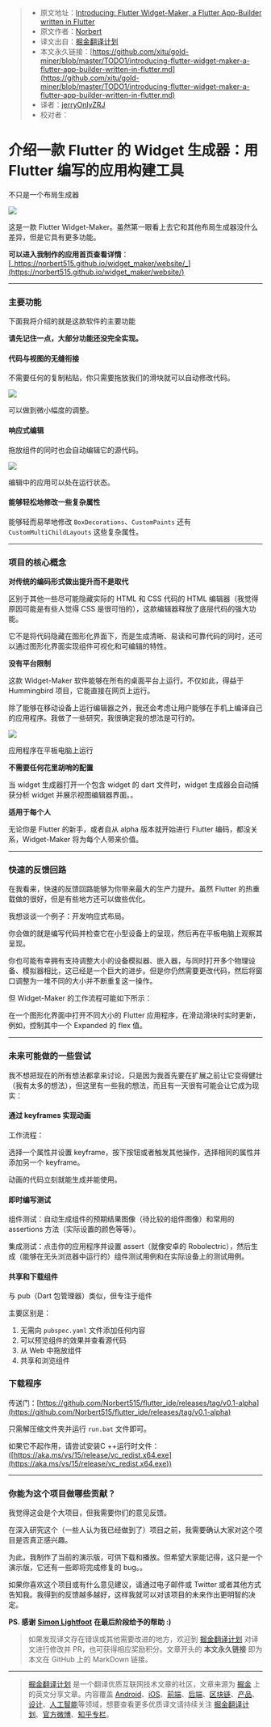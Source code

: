 > * 原文地址：[Introducing: Flutter Widget-Maker, a Flutter App-Builder written in Flutter](https://medium.com/flutter-community/introducing-flutter-widget-maker-a-flutter-app-builder-written-in-flutter-231e8d959348)
> * 原文作者：[Norbert](https://medium.com/@norbertkozsir)
> * 译文出自：[掘金翻译计划](https://github.com/xitu/gold-miner)
> * 本文永久链接：[https://github.com/xitu/gold-miner/blob/master/TODO1/introducing-flutter-widget-maker-a-flutter-app-builder-written-in-flutter.md](https://github.com/xitu/gold-miner/blob/master/TODO1/introducing-flutter-widget-maker-a-flutter-app-builder-written-in-flutter.md)
> * 译者：[jerryOnlyZRJ](https://github.com/jerryOnlyZRJ)
> * 校对者：

# 介绍一款 Flutter 的 Widget 生成器：用 Flutter 编写的应用构建工具

不只是一个布局生成器

![](https://cdn-images-1.medium.com/max/1600/1*bZoLu2GwC2seNXdAJ0i7Ow.gif)

这是一款 Flutter Widget-Maker。虽然第一眼看上去它和其他布局生成器没什么差异，但是它具有更多功能。

**可以进入我制作的应用首页查看详情**：[_https://norbert515.github.io/widget_maker/website/_](https://norbert515.github.io/widget_maker/website/)

* * *

### 主要功能

下面我将介绍的就是这款软件的主要功能

**请先记住一点，大部分功能还没完全实现。**

#### 代码与视图的无缝衔接

不需要任何的复制粘贴，你只需要拖放我们的滑块就可以自动修改代码。

![](https://cdn-images-1.medium.com/max/1600/1*9CAO5kdRqpZ3KKyQtjY4UA.gif)

可以做到微小幅度的调整。

#### 响应式编辑

拖放组件的同时也会自动编辑它的源代码。

![](https://cdn-images-1.medium.com/max/1600/1*H3F9CwctvzaFkfcSDiXKHQ.gif)

编辑中的应用可以处在运行状态。

#### 能够轻松地修改一些复杂属性

能够轻而易举地修改 `BoxDecorations`、`CustomPaints` 还有 `CustomMultiChildLayouts` 这些复杂属性。

* * *

### 项目的核心概念

**对传统的编码形式做出提升而不是取代**

区别于其他一些尽可能隐藏实际的 HTML 和 CSS 代码的 HTML 编辑器（我觉得原因可能是有些人觉得 CSS 是很可怕的），这款编辑器释放了底层代码的强大功能。

它不是将代码隐藏在图形化界面下，而是生成清晰、易读和可靠代码的同时，还可以通过图形化界面实现组件可视化和可编辑的特性。

**没有平台限制**

这款 Widget-Maker 软件能够在所有的桌面平台上运行。不仅如此，得益于 Hummingbird 项目，它能直接在网页上运行。

除了能够在移动设备上运行编辑器之外，我还会考虑让用户能够在手机上编译自己的应用程序。我做了一些研究，我很确定我的想法是可行的。

![](https://cdn-images-1.medium.com/max/1600/1*tZoNGhSjm0GUk-vmTGQI0Q.gif)

应用程序在平板电脑上运行

**不需要任何花里胡哨的配置**

当 widget 生成器打开一个包含 widget 的 dart 文件时，widget 生成器会自动捕获分析 widget 并展示视图编辑器界面。。

**适用于每个人**

无论你是 Flutter 的新手，或者自从 alpha 版本就开始进行 Flutter 编码，都没关系，Widget-Maker 将为每个人带来价值。

* * *

### 快速的反馈回路

在我看来，快速的反馈回路能够为你带来最大的生产力提升。虽然 Flutter 的热重载做的很好，但是有些地方还可以做些优化。

我想谈谈一个例子：开发响应式布局。

你会做的就是编写代码并检查它在小型设备上的呈现，然后再在平板电脑上观察其呈现。

你也可能有幸拥有支持调整大小的设备模拟器、嵌入器，与同时打开多个物理设备、模拟器相比，这已经是一个巨大的进步。但是你仍然需要更改代码，然后将窗口调整为一堆不同的大小并不断重复这一操作。

但 Widget-Maker 的工作流程可能如下所示：

在一个图形化界面中打开不同大小的 Flutter 应用程序，在滑动滑块时实时更新，例如，控制其中一个 Expanded 的 flex 值。

* * *

### 未来可能做的一些尝试

我不想把现在的所有想法都拿来讨论，只是因为我首先要在扩展之前让它变得健壮（我有太多的想法），但这里有一些我的想法，而且有一天很有可能会让它成为现实：

#### 通过 keyframes 实现动画

工作流程：

选择一个属性并设置 keyframe，按下按钮或者触发其他操作，选择相同的属性并添加另一个 keyframe。

动画的代码立刻就能生成并能使用。

#### 即时编写测试

组件测试：自动生成组件的预期结果图像（待比较的组件图像）和常用的 assertions 方法（实际设置的颜色等等）。

集成测试：点击你的应用程序并设置 assert（就像安卓的 Robolectric），然后生成（能够在无头浏览器中运行的）组件测试用例和在实际设备上的测试用例。

#### 共享和下载组件

与 pub（Dart 包管理器）类似，但专注于组件

主要区别是：

1.  无需向 `pubspec.yaml` 文件添加任何内容
2.  可以预览组件的效果并查看源代码
3.  从 Web 中拖放组件
4.  共享和浏览组件

### 下载程序

传送门：[https://github.com/Norbert515/flutter_ide/releases/tag/v0.1-alpha](https://github.com/Norbert515/flutter_ide/releases/tag/v0.1-alpha)

只需解压缩文件夹并运行 `run.bat` 文件即可。

如果它不起作用，请尝试安装C ++运行时文件：([https://aka.ms/vs/15/release/vc_redist.x64.exe](https://aka.ms/vs/15/release/vc_redist.x64.exe))

* * *

### 你能为这个项目做哪些贡献？

我觉得这会是个大项目，但我需要你们的意见反馈。

在深入研究这个（一些人认为我已经做到了）项目之前，我需要确认大家对这个项目是否真正感兴趣。

为此，我制作了当前的演示版，可供下载和播放。但希望大家能记得，这只是一个演示版，它还有一些即将完成修复的 bug。。

如果你喜欢这个项目或有什么意见建议，请通过电子邮件或 Twitter 或者其他方式告知我。我得到的反馈越多越好，这样我就可以对该项目的未来作出更明智的决定。

**PS. 感谢** [**Simon Lightfoot**](https://twitter.com/devangelslondon?lang=en) **在最后阶段给予的帮助 :)**

> 如果发现译文存在错误或其他需要改进的地方，欢迎到 [掘金翻译计划](https://github.com/xitu/gold-miner) 对译文进行修改并 PR，也可获得相应奖励积分。文章开头的 **本文永久链接** 即为本文在 GitHub 上的 MarkDown 链接。

---

> [掘金翻译计划](https://github.com/xitu/gold-miner) 是一个翻译优质互联网技术文章的社区，文章来源为 [掘金](https://juejin.im) 上的英文分享文章。内容覆盖 [Android](https://github.com/xitu/gold-miner#android)、[iOS](https://github.com/xitu/gold-miner#ios)、[前端](https://github.com/xitu/gold-miner#前端)、[后端](https://github.com/xitu/gold-miner#后端)、[区块链](https://github.com/xitu/gold-miner#区块链)、[产品](https://github.com/xitu/gold-miner#产品)、[设计](https://github.com/xitu/gold-miner#设计)、[人工智能](https://github.com/xitu/gold-miner#人工智能)等领域，想要查看更多优质译文请持续关注 [掘金翻译计划](https://github.com/xitu/gold-miner)、[官方微博](http://weibo.com/juejinfanyi)、[知乎专栏](https://zhuanlan.zhihu.com/juejinfanyi)。
